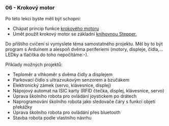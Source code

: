 ### 06 - Krokový motor

Po této lekci byste měli být schopni:

- Chápat princip funkce [krokového motoru](https://cookierobotics.com/042/)
- Umět použít krokový motor se základní [knihovnou Stepper.](https://www.instructables.com/How-to-Control-28BYJ-48-Stepper-Motor-With-ULN2003/)

Do příštího cvičení si vymyslete téma samostatného projektu. Měl by to být program s Arduinem a alespoň dvěma periferiemi (motory, displeje, čidla,... LEDky a tlačítka do toho nepočítáme:-).


Příklady možných projektů:
- Teploměr a vlhkoměr s dvěma čidly a displejem
- Parkovací čidlo s ultrazvukovým senzorem a bzučákem
- Elektronický zámek (servo, klávesnice, displej)
- Nápojový automat na ISIC karty (RFID čtečka, displej, klávesnice, servo)
- Úprava školního robota pro ovládání joystickem po drátech
- Naprogramování školního robota jako sledovače čáry s funkcí objetí překážky
- Úprava školního robota pro ovládání přes bluetooth
- Stavba robota podle vlastního návrhu
